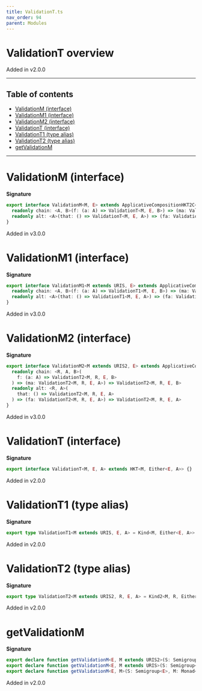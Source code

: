 ```yaml
---
title: ValidationT.ts
nav_order: 94
parent: Modules
---
```


# ValidationT overview

Added in v2.0.0

---

<h2 class="text-delta">Table of contents</h2>

- [ValidationM (interface)](#validationm-interface)
- [ValidationM1 (interface)](#validationm1-interface)
- [ValidationM2 (interface)](#validationm2-interface)
- [ValidationT (interface)](#validationt-interface)
- [ValidationT1 (type alias)](#validationt1-type-alias)
- [ValidationT2 (type alias)](#validationt2-type-alias)
- [getValidationM](#getvalidationm)

---

# ValidationM (interface)

**Signature**

```ts
export interface ValidationM<M, E> extends ApplicativeCompositionHKT2C<M, URI, E> {
  readonly chain: <A, B>(f: (a: A) => ValidationT<M, E, B>) => (ma: ValidationT<M, E, A>) => ValidationT<M, E, B>
  readonly alt: <A>(that: () => ValidationT<M, E, A>) => (fa: ValidationT<M, E, A>) => ValidationT<M, E, A>
}
```

Added in v3.0.0

# ValidationM1 (interface)

**Signature**

```ts
export interface ValidationM1<M extends URIS, E> extends ApplicativeComposition12C<M, URI, E> {
  readonly chain: <A, B>(f: (a: A) => ValidationT1<M, E, B>) => (ma: ValidationT1<M, E, A>) => ValidationT1<M, E, B>
  readonly alt: <A>(that: () => ValidationT1<M, E, A>) => (fa: ValidationT1<M, E, A>) => ValidationT1<M, E, A>
}
```

Added in v3.0.0

# ValidationM2 (interface)

**Signature**

```ts
export interface ValidationM2<M extends URIS2, E> extends ApplicativeComposition22C<M, URI, E> {
  readonly chain: <R, A, B>(
    f: (a: A) => ValidationT2<M, R, E, B>
  ) => (ma: ValidationT2<M, R, E, A>) => ValidationT2<M, R, E, B>
  readonly alt: <R, A>(
    that: () => ValidationT2<M, R, E, A>
  ) => (fa: ValidationT2<M, R, E, A>) => ValidationT2<M, R, E, A>
}
```

Added in v3.0.0

# ValidationT (interface)

**Signature**

```ts
export interface ValidationT<M, E, A> extends HKT<M, Either<E, A>> {}
```

Added in v2.0.0

# ValidationT1 (type alias)

**Signature**

```ts
export type ValidationT1<M extends URIS, E, A> = Kind<M, Either<E, A>>
```

Added in v2.0.0

# ValidationT2 (type alias)

**Signature**

```ts
export type ValidationT2<M extends URIS2, R, E, A> = Kind2<M, R, Either<E, A>>
```

Added in v2.0.0

# getValidationM

**Signature**

```ts
export declare function getValidationM<E, M extends URIS2>(S: Semigroup<E>, M: Monad2<M>): ValidationM2<M, E>
export declare function getValidationM<E, M extends URIS>(S: Semigroup<E>, M: Monad1<M>): ValidationM1<M, E>
export declare function getValidationM<E, M>(S: Semigroup<E>, M: Monad<M>): ValidationM<M, E>
```

Added in v2.0.0
